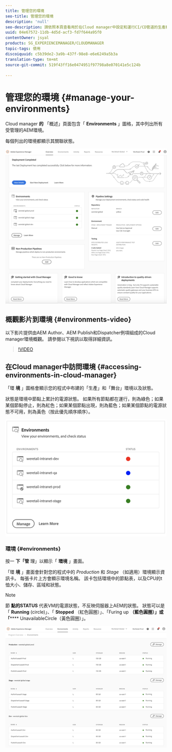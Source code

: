 ```yaml
---
title: 管理您的環境
seo-title: 管理您的環境
description: 'null'
seo-description: 請依照本頁查看用於在Cloud manager中設定和運行CI/CD管道的生產和非生產環境的清單。
uuid: 04e67572-11db-4d5d-acf3-fd7f644a95f0
contentOwner: jsyal
products: SG_EXPERIENCEMANAGER/CLOUDMANAGER
topic-tags: 使用
discoiquuid: c5b39de2-3a9b-437f-98e8-e6e6249a5b3a
translation-type: tm+mt
source-git-commit: 519f43ff16e0474951f97798a8e070141e5c124b

---
```



# 管理您的環境 {#manage-your-environments}

Cloud manager **的** 「概述」頁面包含「 **Environments** 」圖格，其中列出所有受管理的AEM環境。

每個列出的環境都顯示其關聯狀態。

![](assets/Manage_Environments1.png)

## 概觀影片到環境 {#environments-video}

以下影片提供由AEM Author、AEM Publish和Dispatcher例項組成的Cloud manager環境概觀。
請參閱以下視訊以取得詳細資訊。

>[!VIDEO](https://video.tv.adobe.com/v/26318/?captions=chi_hant)

## 在Cloud manager中訪問環境 {#accessing-environments-in-cloud-manager}

「環 **境** 」圖格會顯示您的程式中布建的「生產」和「舞台」環境以及狀態。

狀態是環境中節點上累計的電源狀態。 如果所有節點都在運行，則為綠色；如果某個節點停止，則為紅色；如果某個節點出現，則為藍色；如果某個節點的電源狀態不可用，則為黃色（按此優先順序順序）。

![](assets/manage_environments-screen2.png)

### 環境 {#environments}

按一 **下「管** 理」以顯示「 **環境** 」畫面。

「環 **境** 」畫面會針對您的程式中的 *Production* 和 *Stage* （如適用）環境顯示資訊卡。 每張卡片上方會顯示環境名稱。 該卡包括環境中的節點表，以及CPU的t恤大小、儲存、區域和狀態。

>[!NOTE]
>
>節 **點的STATUS** 代表VM的電源狀態，不反映伺服器上AEM的狀態。 狀態可以是「 **Running** (circle)」、「 **Stopped** （紅色圓圈）」、「Furing up **（藍色圓圈）」或「****** UnavailableCircle（黃色圓圈）」。

![](assets/Manage_Environments2.png)
